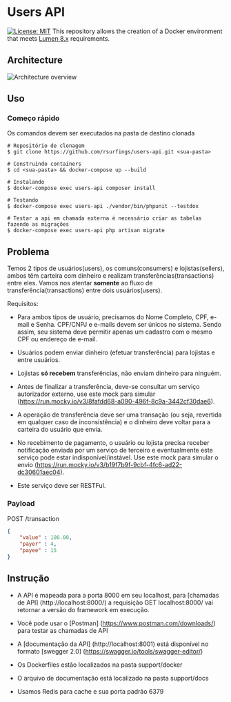 # Users API
[![License: MIT](https://img.shields.io/badge/License-MIT-blue.svg)](https://opensource.org/licenses/MIT)
This repository allows the creation of a Docker environment that meets
[Lumen 8.x](https://lumen.laravel.com/docs/8.x#server-requirements) requirements.

## Architecture
![Architecture overview](support/docs/architecture.png "Architecture")

## Uso
### Começo rápido
Os comandos devem ser executados na pasta de destino clonada

```
# Repositório de clonagem
$ git clone https://github.com/rsurfings/users-api.git <sua-pasta>
```

```
# Construindo containers
$ cd <sua-pasta> && docker-compose up --build
```

```
# Instalando
$ docker-compose exec users-api composer install
```

```
# Testando
$ docker-compose exec users-api ./vendor/bin/phpunit --testdox
```

```
# Testar a api em chamada externa é necessário criar as tabelas fazendo as migrações
$ docker-compose exec users-api php artisan migrate
```

## Problema

Temos 2 tipos de usuários(users), os comuns(consumers) e lojistas(sellers), ambos têm carteira com dinheiro e realizam transferências(transactions) entre eles. Vamos nos atentar **somente** ao fluxo de transferência(transactions) entre dois usuários(users).

Requisitos:

- Para ambos tipos de usuário, precisamos do Nome Completo, CPF, e-mail e Senha. CPF/CNPJ e e-mails devem ser únicos no sistema. Sendo assim, seu sistema deve permitir apenas um cadastro com o mesmo CPF ou endereço de e-mail.

- Usuários podem enviar dinheiro (efetuar transferência) para lojistas e entre usuários. 

- Lojistas **só recebem** transferências, não enviam dinheiro para ninguém.

- Antes de finalizar a transferência, deve-se consultar um serviço autorizador externo, use este mock para simular (https://run.mocky.io/v3/8fafdd68-a090-496f-8c9a-3442cf30dae6).

- A operação de transferência deve ser uma transação (ou seja, revertida em qualquer caso de inconsistência) e o dinheiro deve voltar para a carteira do usuário que envia. 

- No recebimento de pagamento, o usuário ou lojista precisa receber notificação enviada por um serviço de terceiro e eventualmente este serviço pode estar indisponível/instável. Use este mock para simular o envio (https://run.mocky.io/v3/b19f7b9f-9cbf-4fc6-ad22-dc30601aec04).

- Este serviço deve ser RESTFul.

### Payload

POST /transaction

```json
{
    "value" : 100.00,
    "payer" : 4,
    "payee" : 15
}
```

## Instrução

- A API é mapeada para a porta 8000 em seu localhost, para [chamadas de API] (http://localhost:8000/) a requisição GET localhost:8000/ vai retornar a versão do framework em execução.

- Você pode usar o [Postman] (https://www.postman.com/downloads/) para testar as chamadas de API

- A [documentação da API] (http://localhost:8001) está disponível no formato [swegger 2.0] (https://swagger.io/tools/swagger-editor/)

- Os Dockerfiles estão localizados na pasta support/docker

- O arquivo de documentação está localizado na pasta support/docs

- Usamos Redis para cache e sua porta padrão 6379